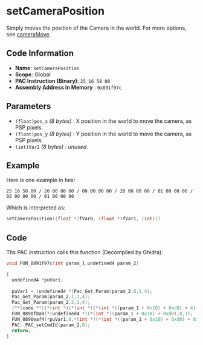# setCameraPosition

Simply moves the position of the Camera in the world. For more options, see [cameraMove](./cameramove.md).

## Code Information

- **Name**: `setCameraPosition`
- **Scope**: Global
- **PAC Instruction (Binary)**: `25 16 58 00`
- **Assembly Address in Memory** : `0x891f97c`

## Parameters

- `(float)pos_x` *(8 bytes)* : X position in the world to move the camera, as PSP pixels.
- `(float)pos_y` *(8 bytes)* : Y position in the world to move the camera, as PSP pixels.
- `(int)Var2` *(8 bytes)* : *unused*.

## Example

Here is one example in hex:

```25 16 58 00 / 20 00 00 00 / 00 00 00 00 / 20 00 00 00 / 01 00 00 00 / 02 00 00 00 / 01 00 00 00```

Which is interpreted as:

```c
setCameraPosition((float *)fVar0, (float *)fVar1, (int)1)
```

## Code

Ths PAC instruction calls this function (Decompiled by Ghidra):

```c
void FUN_0891f97c(int param_1,undefined4 param_2)

{
  undefined4 *puVar1;
  
  puVar1 = (undefined4 *)Pac_Get_Param(param_2,0,1,4);
  Pac_Get_Param(param_2,1,1,4);
  Pac_Get_Param(param_2,2,1,4);
  (**(code **)(*(int *)(*(int *)(*(int *)(param_1 + 0x10) + 0xd8) + 4) + 0x24))();
  FUN_0890f8a0(*(undefined4 *)(*(int *)(param_1 + 0x10) + 0xd8),0,1);
  FUN_0890eaf4(*puVar1,0,*(int *)(*(int *)(param_1 + 0x10) + 0xd8) + 0x30,0,0);
  PAC::PAC_setCmdId(param_2,0);
  return;
}
```

